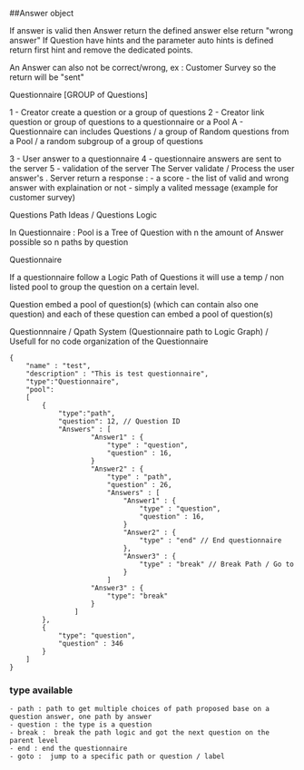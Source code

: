 ##Answer object

If answer is valid then Answer return the defined answer else return "wrong answer"
If Question have hints and the parameter auto hints is defined return first hint and remove the dedicated points.

An Answer can also not be correct/wrong, ex : Customer Survey so the return will be "sent"


Questionnaire [GROUP of Questions]




1 - Creator create a question or a group of questions 
2 - Creator link question or group of questions to a questionnaire or a Pool
    A -  Questionnaire can includes Questions / a group of Random questions from a Pool / a random subgroup of a group of questions

3 - User answer to a questionnaire 
4 - questionnaire answers are sent to the server
5 - validation of the server
    The Server validate / Process the user answer's . 
    Server return a response : 
    - a score
    - the list of valid and wrong answer with explaination or not
    - simply a valited message (example for customer survey)


Questions Path Ideas / Questions Logic

In Questionnaire : 
Pool is a Tree of Question with n the amount of Answer possible
so n paths by question

Questionnaire 

If a questionnaire follow a Logic Path of Questions it will use a temp / non listed pool to group the question on a certain level.

Question embed a pool of question(s) (which can contain also one question) and each of these question can embed a pool of question(s)


Questionnnaire / Qpath System (Questionnaire path to Logic Graph) / Usefull for no code organization of the Questionnaire

    {
        "name" : "test",
        "description" : "This is test questionnaire",
        "type":"Questionnaire",
        "pool": 
        [
            {
                "type":"path",
                "question": 12, // Question ID
                "Answers" : [
                        "Answer1" : {
                            "type" : "question",
                            "question" : 16,
                        }
                        "Answer2" : {
                            "type" : "path",
                            "question" : 26,
                            "Answers" : [
                                "Answer1" : {
                                    "type" : "question",
                                    "question" : 16,
                                }
                                "Answer2" : {
                                    "type" : "end" // End questionnaire
                                },
                                "Answer3" : {
                                    "type" : "break" // Break Path / Go to
                                }
                            ]
                        "Answer3" : {
                            "type": "break"
                        }
                    ]
            },
            {
                "type": "question",
                "question" : 346
            }
        ]
    }


### type available 

    - path : path to get multiple choices of path proposed base on a question answer, one path by answer 
    - question : the type is a question 
    - break :  break the path logic and got the next question on the parent level 
    - end : end the questionnaire 
    - goto :  jump to a specific path or question / label


